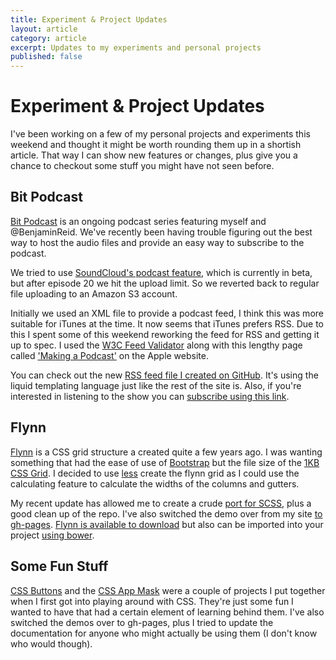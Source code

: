 ```yaml
---
title: Experiment & Project Updates
layout: article
category: article
excerpt: Updates to my experiments and personal projects
published: false
---
```


# Experiment & Project Updates

I've been working on a few of my personal projects and experiments this weekend and thought it might be worth rounding them up in a shortish article. That way I can show new features or changes, plus give you a chance to checkout some stuff you might have not seen before.

## Bit Podcast

[Bit Podcast](http://bitpodcast.com/) is an ongoing podcast series featuring myself and @BenjaminReid. We've recently been having trouble figuring out the best way to host the audio files and provide an easy way to subscribe to the podcast.

We tried to use [SoundCloud's podcast feature](http://help.soundcloud.com/customer/portal/articles/1209292-can-i-podcast-with-soundcloud-), which is currently in beta, but after episode 20 we hit the upload limit. So we reverted back to regular file uploading to an Amazon S3 account.

Initially we used an XML file to provide a podcast feed, I think this was more suitable for iTunes at the time. It now seems that iTunes prefers RSS. Due to this I spent some of this weekend reworking the feed for RSS and getting it up to spec. I used the [W3C Feed Validator](http://validator.w3.org/feed/) along with this lengthy page called ['Making a Podcast'](https://www.apple.com/uk/itunes/podcasts/specs.html) on the Apple website.

You can check out the new [RSS feed file I created on GitHub](https://github.com/nouveller/bitpodcast.com/blob/gh-pages/podcast.rss). It's using the liquid templating language just like the rest of the site is. Also, if you're interested in listening to the show you can [subscribe using this link](https://bitpodcast.com/podcast.rss).

## Flynn

[Flynn](http://daviddarnes.github.io/flynn/) is a CSS grid structure a created quite a few years ago. I was wanting something that had the ease of use of [Bootstrap](http://getbootstrap.com/) but the file size of the [1KB CSS Grid](http://heygrady.com/blog/2011/02/17/using-sass-with-the-1kb-grid-system/). I decided to use [less](http://lesscss.org/) create the flynn grid as I could use the calculating feature to calculate the widths of the columns and gutters.

My recent update has allowed me to create a crude [port for SCSS](https://github.com/daviddarnes/flynn/blob/master/grid/grid.scss), plus a good clean up of the repo. I've also switched the demo over from my site [to gh-pages](http://daviddarnes.github.io/flynn/). [Flynn is available to download](https://github.com/daviddarnes/flynn) but also can be imported into your project [using bower](https://github.com/daviddarnes/flynn#usage).

## Some Fun Stuff

[CSS Buttons](http://daviddarnes.github.io/css-buttons/) and the [CSS App Mask](https://github.com/daviddarnes/css-app-mask) were a couple of projects I put together when I first got into playing around with CSS. They're just some fun I wanted to have that had a certain element of learning behind them. I've also switched the demos over to gh-pages, plus I tried to update the documentation for anyone who might actually be using them (I don't know who would though).
